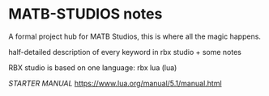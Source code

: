 # MATB-STUDIOS notes
A formal project hub for MATB Studios, this is where all the magic happens. 


half-detailed description of every keyword in rbx studio + some notes

RBX studio is based on one language: rbx lua (lua)

*STARTER MANUAL* https://www.lua.org/manual/5.1/manual.html

